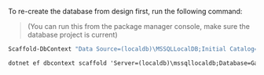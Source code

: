 To re-create the database from design first, run the following command:

> (You can run this from the package manager console, make sure the database project is current)

```powershell
Scaffold-DbContext "Data Source=(localdb)\MSSQLLocalDB;Initial Catalog=GainzData" Microsoft.EntityFrameworkCore.SqlServer -Context "GainzDbContext" -DataAnnotations -UseDatabaseNames -Force

```

```cmd
dotnet ef dbcontext scaffold 'Server=(localdb)\mssqllocaldb;Database=GainzData;Trusted_Connection=True;' Microsoft.EntityFrameworkCore.SqlServer --context GainzDbContext --use-database-names --startup-project '..\Gainzville.Server' --force -v
```